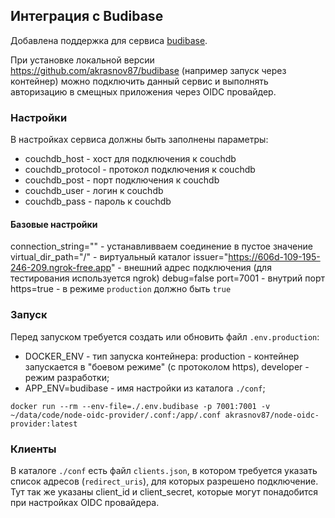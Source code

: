 ## Интеграция с Budibase

Добавлена поддержка для сервиса [budibase](https://budibase.com/).

При установке локальной версии https://github.com/akrasnov87/budibase (например запуск через контейнер) можно подключить данный сервис и выполнять авторизацию в смещных приложения через OIDC провайдер.

### Настройки

В настройках сервиса должны быть заполнены параметры:

* couchdb_host - хост для подключения к couchdb
* couchdb_protocol - протокол подключения к couchdb
* couchdb_post - порт подключения к couchdb
* couchdb_user - логин к couchdb
* couchdb_pass - пароль к couchdb

#### Базовые настройки

connection_string="" - устанавливваем соединение в пустое значение
virtual_dir_path="/" - виртуальный каталог
issuer="https://606d-109-195-246-209.ngrok-free.app" - внешний адрес подключения (для тестирования используется ngrok)
debug=false
port=7001 - внутрий порт
https=true - в режиме `production` должно быть `true`

### Запуск

Перед запуском требуется создать или обновить файл `.env.production`:

* DOCKER_ENV - тип запуска контейнера: production - контейнер запускается в "боевом режиме" (с протоколом https), developer - режим разработки;
* APP_ENV=budibase - имя настройки из каталога `./conf`;

`docker run --rm --env-file=./.env.budibase -p 7001:7001 -v ~/data/code/node-oidc-provider/.conf:/app/.conf akrasnov87/node-oidc-provider:latest`

### Клиенты

В каталоге `./conf` есть файл `clients.json`, в котором требуется указать список адресов (`redirect_uris`), для которых разрешено подключение. Тут так же указаны client_id и client_secret, которые могут понадобится при настройках OIDC провайдера. 